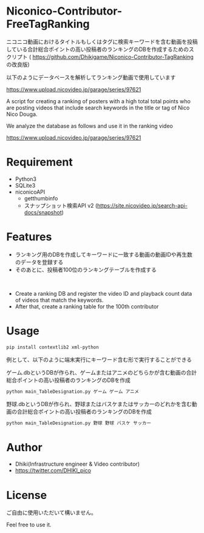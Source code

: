 # Niconico-Contributor-FreeTagRanking


ニコニコ動画におけるタイトルもしくはタグに検索キーワードを含む動画を投稿している合計総合ポイントの高い投稿者のランキングのDBを作成するためのスクリプト
( https://github.com/Dhikigame/Niconico-Contributor-TagRanking
の改良版)


以下のようにデータベースを解析してランキング動画で使用しています 

https://www.upload.nicovideo.jp/garage/series/97621


A script for creating a ranking of posters with a high total total points who are posting videos that include search keywords in the title or tag of Nico Nico Douga.

We analyze the database as follows and use it in the ranking video

https://www.upload.nicovideo.jp/garage/series/97621


# Requirement
* Python3
* SQLite3
* niconicoAPI
  * getthumbinfo
  * スナップショット検索API v2 (https://site.nicovideo.jp/search-api-docs/snapshot)


# Features

* ランキング用のDBを作成してキーワードに一致する動画の動画IDや再生数のデータを登録する
* そのあとに、投稿者100位のランキングテーブルを作成する
<br>

* Create a ranking DB and register the video ID and playback count data of videos that match the keywords.
* After that, create a ranking table for the 100th contributor

# Usage
```bash
pip install contextlib2 xml-python
```

例として、以下のように端末実行にキーワード含む形で実行することができる

ゲーム.dbというDBが作られ、ゲームまたはアニメのどちらかが含む動画の合計総合ポイントの高い投稿者のランキングのDBを作成
```bash
python main_TableDesignation.py ゲーム ゲーム アニメ
```

野球.dbというDBが作られ、野球またはバスケまたはサッカーのどれかを含む動画の合計総合ポイントの高い投稿者のランキングのDBを作成
```bash
python main_TableDesignation.py 野球 野球 バスケ サッカー
```


# Author
* Dhiki(Infrastructure engineer & Video contributor)
* https://twitter.com/DHIKI_pico


# License
ご自由に使用いただいて構いません。

Feel free to use it.
